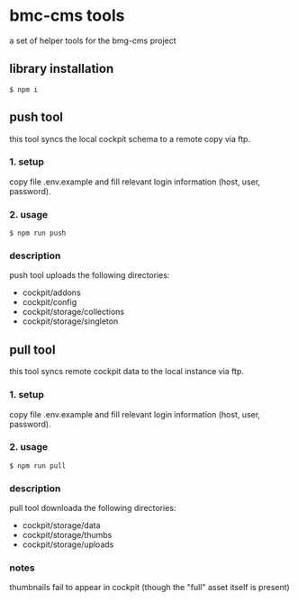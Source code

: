 # bmc-cms tools

a set of helper tools for the bmg-cms project

## library installation

```
$ npm i
```

## push tool

this tool syncs the local cockpit schema to a remote copy via ftp.

### 1. setup

copy file .env.example and fill relevant login information (host, user, password). 

### 2. usage

```
$ npm run push
```

### description
push tool uploads the following directories:  
- cockpit/addons
- cockpit/config
- cockpit/storage/collections
- cockpit/storage/singleton

## pull tool

this tool syncs remote cockpit data to the local instance via ftp.

### 1. setup

copy file .env.example and fill relevant login information (host, user, password). 

### 2. usage

```
$ npm run pull
```

### description
pull tool downloada the following directories:  
- cockpit/storage/data
- cockpit/storage/thumbs
- cockpit/storage/uploads


### notes
thumbnails fail to appear in cockpit (though the "full" asset itself is present)
